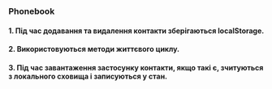 ### Phonebook
#### 1. Під час додавання та видалення контакти зберігаються localStorage.
#### 2. Використовуються методи життєвого циклу.
#### 3. Під час завантаження застосунку контакти, якщо такі є, зчитуються з локального сховища і записуються у стан.
